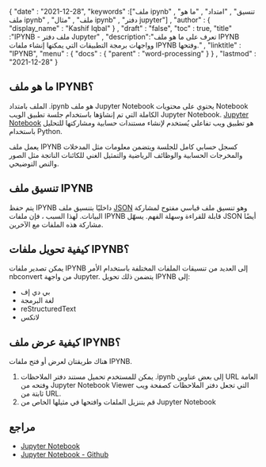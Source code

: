 {
  "date" : "2021-12-28",
  "keywords" :["ملف ipynb" , "تنسيق" , "امتداد" , "ما هو ملف ipynb" , "ملف" , "مثال ipynb" , "دفتر jupyter"] ,
  "author" : {
    "display_name" : "Kashif Iqbal"
} ,
  "draft" : "false",
  "toc" : true,
  "title" :"IPYNB - ملف دفتر Jupyter" ,
  "description":"تعرف على ما هو ملف IPYNB وواجهات برمجة التطبيقات التي يمكنها إنشاء ملفات IPYNB وفتحها." ,
  "linktitle" : "IPYNB",
  "menu" : {
    "docs" : {
      "parent" : "word-processing"
}
} ,
  "lastmod" : "2021-12-28"
}

## ما هو ملف IPYNB؟

الملف بامتداد .ipynb هو ملف Jupyter Notebook يحتوي على محتويات Notebook الكاملة التي تم إنشاؤها باستخدام جلسة تطبيق الويب Jupyter Notebook. [Jupyter Notebook](https://jupyter.org/) هو تطبيق ويب تفاعلي يُستخدم لإنشاء مستندات حسابية ومشاركتها للتحليل باستخدام Python.

يعمل ملف IPYNB كسجل حسابي كامل للجلسة ويتضمن معلومات مثل المدخلات والمخرجات الحسابية والوظائف الرياضية والتمثيل الغني للكائنات الناتجة مثل الصور والنص التوضيحي.

## تنسيق ملف IPYNB

يتم حفظ IPYNB داخليًا بتنسيق ملف [JSON](/ar/web/json/) وهو تنسيق ملف قياسي مفتوح لمشاركة البيانات. لهذا السبب ، فإن ملفات IPYNB قابلة للقراءة وسهلة الفهم. يسهّل JSON أيضًا مشاركة هذه الملفات مع الآخرين.

## كيفية تحويل ملفات IPYNB؟

يمكن تصدير ملفات IPYNB إلى العديد من تنسيقات الملفات المختلفة باستخدام الأمر nbconvert من واجهة Jupyter. يتضمن ذلك تحويل IPYNB إلى:

* بي دي إف
* لغة البرمجة
* reStructuredText
* لاتكس

## كيفية عرض ملف IPYNB؟

هناك طريقتان لعرض أو فتح ملفات IPYNB.

1. يمكن للمستخدم تحميل مستند دفتر الملاحظات .ipynb إلى بعض عناوين URL العامة وفتحه من Jupyter Notebook Viewer<nbviewer> التي تجعل دفتر الملاحظات كصفحة ويب ثابتة من URL.
1. قم بتنزيل الملفات وافتحها في مثيلها الخاص من Jupyter Notebook

## مراجع ##

* [Jupyter Notebook](https://jupyter-notebook.readthedocs.io/en/stable/notebook.html؟highlight=ipynb#notebook-documents)
* [Jupyter Notebook - Github](https://github.com/jupyter/notebook)

